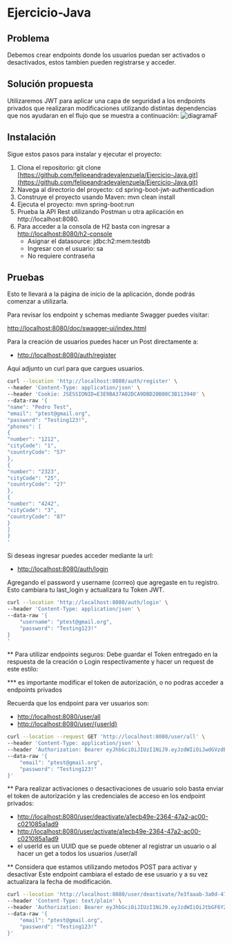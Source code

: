 # Ejercicio-Java

## Problema

Debemos crear endpoints donde los usuarios puedan ser activados o desactivados, estos tambien pueden registrarse y acceder.

## Solución propuesta
Utilizaremos JWT para aplicar una capa de seguridad a los endpoints privados que realizaran modificaciones utilizando distintas dependencias que nos ayudaran en el flujo que se muestra a continuación:
![diagramaF](https://github.com/felipeandradevalenzuela/Ejercicio-Java/assets/84478274/92144255-d57a-430c-a847-23b38c03493c)

## Instalación


Sigue estos pasos para instalar y ejecutar el proyecto:

1. Clona el repositorio: git clone [https://github.com/felipeandradevalenzuela/Ejercicio-Java.git](https://github.com/felipeandradevalenzuela/Ejercicio-Java.git)
2. Navega al directorio del proyecto: cd spring-boot-jwt-authenticadion
3. Construye el proyecto usando Maven: mvn clean install
4. Ejecuta el proyecto: mvn spring-boot:run
5. Prueba la API Rest utilizando Postman u otra aplicación en http://localhost:8080.
6. Para acceder a la consola de H2 basta con ingresar a [http://localhost:8080/h2-console](http://localhost:8080/h2-console)
   - Asignar el datasource: jdbc:h2:mem:testdb
   - Ingresar con el usuario: sa
   - No requiere contraseña

## Pruebas
Esto te llevará a la página de inicio de la aplicación, donde podrás comenzar a utilizarla.

Para revisar los endpoint y schemas mediante Swagger puedes visitar:

[http://localhost:8080/doc/swagger-ui/index.html](http://localhost:8080/doc/swagger-ui/index.html)

Para la creación de usuarios puedes hacer un Post directamente a:
- [http://localhost:8080/auth/register](http://localhost:8080/auth/register)

Aquí adjunto un curl para que cargues usuarios.
```bash
curl --location 'http://localhost:8080/auth/register' \
--header 'Content-Type: application/json' \
--header 'Cookie: JSESSIONID=E3E9BA37A02DCA9DBD20B80C3B113940' \
--data-raw '{
"name": "Pedro Test",
"email": "ptest@gmail.org",
"password": "Testing123!",
"phones": [
{
"number": "1212",
"cityCode": "1",
"countryCode": "57"
},
{
"number": "2323",
"cityCode": "25",
"countryCode": "27"
},
{
"number": "4242",
"cityCode": "3",
"countryCode": "87"
}
]
}
'
```

Si deseas ingresar puedes acceder mediante la url:
- [http://localhost:8080/auth/login](http://localhost:8080/auth/login)

Agregando el password y username (correo) que agregaste en tu registro.
Esto cambiara tu last_login y actualizara tu Token JWT.

```bash
curl --location 'http://localhost:8080/auth/login' \
--header 'Content-Type: application/json' \
--data-raw '{
    "username": "ptest@gmail.org",
    "password": "Testing123!"
}
'
```

** Para utilizar endpoints seguros:
Debe guardar el Token entregado en la respuesta de la creación o Login respectivamente y hacer un request de este estilo:

*** es importante modificar el token de autorización, o no podras acceder a endpoints privados

Recuerda que los endpoint para ver usuarios son:
- [http://localhost:8080/user/all](http://localhost:8080/user/all)
- [http://localhost:8080/user/{userId}](http://localhost:8080/user/{userId})


```bash
curl --location --request GET 'http://localhost:8080/user/all' \
--header 'Content-Type: application/json' \
--header 'Authorization: Bearer eyJhbGciOiJIUzI1NiJ9.eyJzdWIiOiJwdGVzdEBnbWFpbC5vcmciLCJpYXQiOjE3MDE0MTU1NzAsImV4cCI6MTcwMTUwMTk3MH0._91J_pLDFPvd96L3fedK0A-x-WILOn1T_I3yTQqpFQQ' \
--data-raw '{
    "email": "ptest@gmail.org",
    "password": "Testing123!"
}'
```

** Para realizar activaciones o desactivaciones de usuario solo basta enviar el token de autorización y las credenciales de acceso en los endpoint privados:
- [http://localhost:8080/user/deactivate/a1ecb49e-2364-47a2-ac00-c021085a1ad9](http://localhost:8080/user/deactivate/a1ecb49e-2364-47a2-ac00-c021085a1ad9) 
- [http://localhost:8080/user/activate/a1ecb49e-2364-47a2-ac00-c021085a1ad9](http://localhost:8080/user/activate/a1ecb49e-2364-47a2-ac00-c021085a1ad9)
- el userId es un UUID que se puede obtener al registrar un usuario o al hacer un get a todos los usuarios /user/all

** Considera que estamos utilizando metodos POST para activar y desactivar
Este endpoint cambiara el estado de ese usuario y a su vez actualizara la fecha de modificación.

```bash
curl --location 'http://localhost:8080/user/deactivate/7e3faaab-3a0d-476b-b7dd-e9d3ef7aad1f' \
--header 'Content-Type: text/plain' \
--header 'Authorization: Bearer eyJhbGciOiJIUzI1NiJ9.eyJzdWIiOiJtbGF6Y2Fub0BnbWFpbC5vcmciLCJpYXQiOjE3MDE0MTE3MjIsImV4cCI6MTcwMTQ5ODEyMn0.7xKjUUmmlp9pBSKpzgOcfvKURzjoLeuWuWdNf9yAihk' \
--data-raw '{
    "email": "ptest@gmail.org",
    "password": "Testing123!"
}'
```
